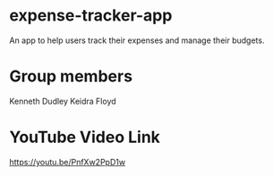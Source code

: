 # expense-tracker-app
An app to help users track their expenses and manage their budgets.

# Group members
Kenneth Dudley
Keidra Floyd


# YouTube Video Link
https://youtu.be/PnfXw2PpD1w 
